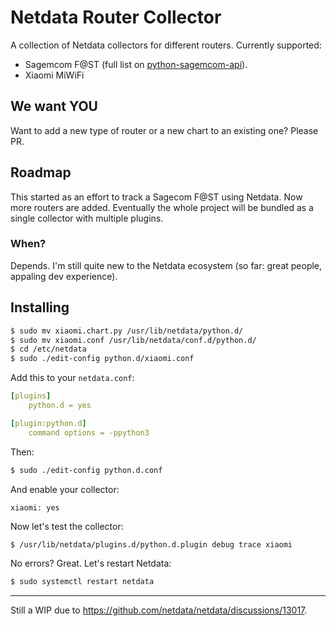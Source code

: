 # Netdata Router Collector
A collection of Netdata collectors for different routers.
Currently supported:
- Sagemcom F@ST (full list on [python-sagemcom-api](https://github.com/iMicknl/python-sagemcom-api](https://github.com/iMicknl/python-sagemcom-api#supported-devices))).
- Xiaomi MiWiFi

## We want YOU
Want to add a new type of router or a new chart to an existing one? Please PR.

## Roadmap
This started as an effort to track a Sagecom F@ST using Netdata. Now more routers are added.
Eventually the whole project will be bundled as a single collector with multiple plugins.
### When?
Depends. I'm still quite new to the Netdata ecosystem (so far: great people, appaling dev experience).

## Installing
```bash
$ sudo mv xiaomi.chart.py /usr/lib/netdata/python.d/
$ sudo mv xiaomi.conf /usr/lib/netdata/conf.d/python.d/
$ cd /etc/netdata
$ sudo ./edit-config python.d/xiaomi.conf
```
Add this to your `netdata.conf`:
```yaml
[plugins]
	python.d = yes

[plugin:python.d]
	command options = -ppython3
```
Then:
```bash
$ sudo ./edit-config python.d.conf
```
And enable your collector:
```
xiaomi: yes
```
Now let's test the collector:
```bash
$ /usr/lib/netdata/plugins.d/python.d.plugin debug trace xiaomi
```
No errors? Great. Let's restart Netdata:
```bash
$ sudo systemctl restart netdata
```
----
Still a WIP due to https://github.com/netdata/netdata/discussions/13017.
